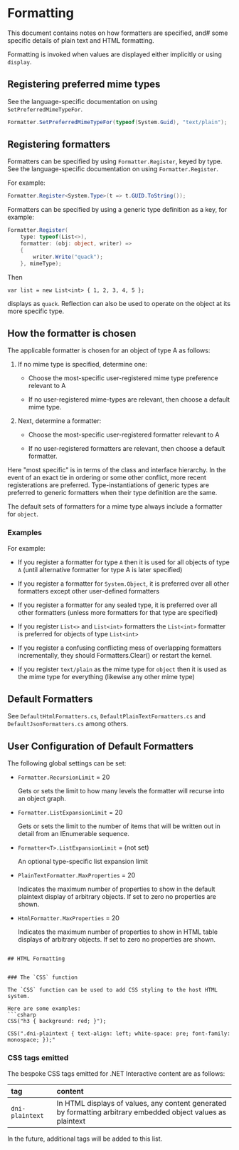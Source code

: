 # Formatting

This document contains notes on how formatters are specified, and#
some specific details of plain text and HTML formatting.

Formatting is invoked when values are displayed either implicitly or using `display`.

##  Registering preferred mime types

See the language-specific documentation on using `SetPreferredMimeTypeFor`.

```csharp
Formatter.SetPreferredMimeTypeFor(typeof(System.Guid), "text/plain");
```

##  Registering formatters

Formatters can be specified by using `Formatter.Register`, keyed by type.
See the language-specific documentation on using `Formatter.Register`.

For example:

```csharp
Formatter.Register<System.Type>(t => t.GUID.ToString());
```

Formatters can be specified by using a generic type definition as a key, for example:

```csharp
Formatter.Register(
    type: typeof(List<>),
    formatter: (obj: object, writer) =>
    {
        writer.Write("quack");
    }, mimeType);
```

Then 

```
var list = new List<int> { 1, 2, 3, 4, 5 };
```

displays as `quack`.  Reflection can also be used to operate on the object at its more specific type.

##  How the formatter is chosen

The applicable formatter is chosen for an object of type A as follows:

1. If no mime type is specified, determine one:

   - Choose the most-specific user-registered mime type preference relevant to A

   - If no user-registered mime-types are relevant, then choose a default mime type.

2. Next, determine a formatter:

   - Choose the most-specific user-registered formatter relevant to A

   - If no user-registered formatters are relevant, then choose a default formatter.

Here "most specific" is in terms of the class and interface hierarchy.   In the event of an exact tie in
ordering or some other conflict, more recent registerations are
preferred. Type-instantiations of generic types are preferred to generic
formatters when their type definition are the same.

The default sets of formatters for a mime type always include a formatter for `object`.

### Examples

For example:

* If you register a formatter for type `A` then it is used for all objects of type `A` (until alternative formatter for type A is later specified)

* If you register a formatter for `System.Object`, it is preferred over all other formatters except other user-defined formatters

* If you register a formatter for any sealed type, it is preferred over all other formatters (unless more formatters for that type are specified)

* If you register `List<>` and `List<int>` formatters the `List<int>` formatter is preferred for objects of type `List<int>`

* If you register a confusing conflicting mess of overlapping formatters incrementally, they should Formatters.Clear() or restart the kernel.

* If you register `text/plain` as the mime type for `object` then it is used as the mime type for everything (likewise any other mime type)


## Default Formatters

See `DefaultHtmlFormatters.cs`, `DefaultPlainTextFormatters.cs` and `DefaultJsonFormatters.cs` among others.

## User Configuration of Default Formatters

The following global settings can be set:

* `Formatter.RecursionLimit` = 20

  Gets or sets the limit to how many levels the formatter will recurse into an object graph.

* `Formatter.ListExpansionLimit` = 20

  Gets or sets the limit to the number of items that will be written out in detail from an IEnumerable sequence.

* `Formatter<T>.ListExpansionLimit` = (not set)

  An optional type-specific list expansion limit

* `PlainTextFormatter.MaxProperties` = 20

  Indicates the maximum number of properties to show in the default plaintext display of arbitrary objects.
  If set to zero no properties are shown.

* `HtmlFormatter.MaxProperties` = 20

  Indicates the maximum number of properties to show in HTML table displays of arbitrary objects.
   If set to zero no properties are shown.
```

## HTML Formatting


### The `CSS` function

The `CSS` function can be used to add CSS styling to the host HTML system.

Here are some examples:
```csharp
CSS("h3 { background: red; }");

CSS(".dni-plaintext { text-align: left; white-space: pre; font-family: monospace; });"
```


### CSS tags emitted

The bespoke CSS tags emitted for .NET Interactive content are as follows:

| tag | content|
|:------|:-----------|
| `dni-plaintext` |  In HTML displays of values, any content generated by formatting arbitrary embedded object values as plaintext |

In the future, additional tags will be added to this list.





